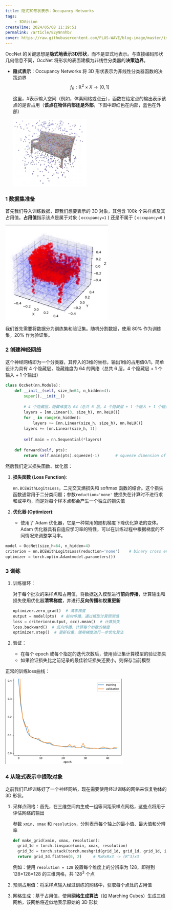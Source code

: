 ```yaml
---
title: 隐式3D形状表示：Occupancy Networks
tags:  
	- 3DVision
createTime: 2024/05/08 11:19:51
permalink: /article/82y9nnhb/
cover: https://raw.githubusercontent.com/PLUS-WAVE/blog-image/master/img/blog/2024-05-08/image-20240508100153121.png
---
```




OccNet 的关键思想是**隐式地表示3D形状**，而不是显式地表示。与直接编码形状几何信息不同，OccNet 将形状的表面建模为非线性分类器的**决策边界**。<!-- more -->

- **隐式表示**：Occupancy Networks 将 3D 形状表示为非线性分类器函数的决策边界
  $$
  f_{\theta} : \mathbb{R}^2 \times X \rightarrow [0,1]
  $$

  这里，$X$​ 表示输入空间（例如，体素网格或点云），函数在给定点的输出表示该点的是否占用（**该点在物体内部还是外部**，下图中即红色在内部，蓝色在外部）

  <img src="https://raw.githubusercontent.com/PLUS-WAVE/blog-image/master/img/blog/2024-05-08/image-20240508100153121.png" alt="image-20240508100153121" style="zoom:67%;" />

### 1 数据集准备

首先我们导入训练数据，即我们想要表示的 3D 对象，其包含 100k 个采样点及其占用值。**占用值**指示该点是属于对象 ( `occupancy=1` ) 还是不属于 ( `occupancy=0` )

<img src="https://raw.githubusercontent.com/PLUS-WAVE/blog-image/master/img/blog/2024-05-08/image-20240508100435255.png" alt="image-20240508100435255" style="zoom:50%;" />

我们首先需要将数据分为训练集和验证集。随机分割数据，使用 80% 作为训练集，20% 作为验证集。

### 2 创建神经网络

这个神经网络即为一个分类器，其传入的3维的坐标，输出1维的占用值0/1。简单设计为具有 4 个隐藏层，隐藏维度为 64 的网络（总共 6 层，4 个隐藏层 + 1 个输入 + 1 个输出）

```python
class OccNet(nn.Module):
    def __init__(self, size_h=64, n_hidden=4):
        super().__init__()
        
        # 4 个隐藏层，隐藏维度为 64（总共 6 层，4 个隐藏层 + 1 个输入 + 1 个输出）
        layers = [nn.Linear(3, size_h), nn.ReLU()]
        for _ in range(n_hidden):
            layers += [nn.Linear(size_h, size_h), nn.ReLU()]
        layers += [nn.Linear(size_h, 1)]
    
        self.main = nn.Sequential(*layers)
    
    def forward(self, pts):
        return self.main(pts).squeeze(-1)       # squeeze dimension of the single output value
```

然后我们定义损失函数、优化器：

1. **损失函数 (Loss Function)**:

   `nn.BCEWithLogitsLoss`，二元交叉熵损失和 softmax 函数的结合。这个损失函数通常用于二分类问题；参数`reduction='none'` 使损失在计算时不进行求和或平均，而是对每个样本点都会产生一个独立的损失值

2. **优化器 (Optimizer)**:

   - 使用了 Adam 优化器，它是一种常用的随机梯度下降优化算法的变体。Adam 优化器具有自适应学习率的特性，可以在训练过程中根据梯度的不同情况来调整学习率。

```python
model = OccNet(size_h=64, n_hidden=4)
criterion = nn.BCEWithLogitsLoss(reduction='none')    # binary cross entropy loss + softmax
optimizer = torch.optim.Adam(model.parameters())
```

### 3 训练

1. 训练循环：

   对于每个批次的采样点和占用值，将数据送入模型进行**前向传播**，计算输出和损失使用优化器**清零梯度**，并进行**反向传播**和**权重更新**

   ```python
   optimizer.zero_grad()  # 清零梯度
   output = model(pts)  # 前向传播，通过模型计算预测值
   loss = criterion(output, occ).mean()  # 计算损失
   loss.backward()  # 反向传播，计算每个参数的梯度
   optimizer.step()  # 更新权重，使用梯度进行一步优化算法
   ```

2. 验证：

   - 在每个 epoch 或每个指定的迭代次数后，使用验证集计算模型的验证损失
   - 如果验证损失比之前记录的最佳验证损失还要小，则保存当前模型

正常的训练loss曲线：

<img src="https://raw.githubusercontent.com/PLUS-WAVE/blog-image/master/img/blog/2024-05-08/image-20240508151543465.png" alt="image-20240508151543465" style="zoom:50%;" />

### 4 从隐式表示中提取对象

之前我们已经训练好了一个神经网络，现在需要使用经过训练的网络来恢复物体的 3D 形状。

1. 采样点网格：首先，在三维空间内生成一组等间距采样点网格，这些点将用于评估网络的输出

   参数 `xmin`、`xmax` 和 `resolution`，分别表示每个轴上的最小值、最大值和分辨率

   ```python
   def make_grid(xmin, xmax, resolution):
     grid_1d = torch.linspace(xmin, xmax, resolution)
     grid_3d = torch.stack(torch.meshgrid(grid_1d, grid_1d, grid_1d, indexing='xy'), -1)
     return grid_3d.flatten(0, 2)     # RxRxRx3 -> (R^3)x3 
   ```

   例如：使用 `resolution = 128` 设置每个维度上的分辨率为 128，即得到 128×128×128 的三维网格，共  $128^3$ 个点

2. 预测占用值：将采样点输入经过训练的网络中，获取每个点处的占用值

3. 网格生成：基于占用值，使用**网格生成算法**（如 Marching Cubes）生成三维网格，该网格将近似地表示原始的 3D 形状
